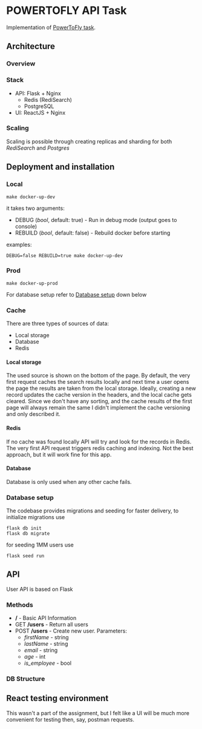 # POWERTOFLY API Task

Implementation of [PowerToFly task](https://gist.github.com/scabbiaza/82e9069cfa71c4d7aa9d9539a794a1db).

## Architecture

### Overview


### Stack
- API: Flask + Nginx
  - Redis (RediSearch)
  - PostgreSQL
- UI: ReactJS + Nginx

### Scaling
Scaling is possible through creating replicas and sharding for both
_RediSearch_ and _Postgres_ 

## Deployment and installation

### Local

```commandline
make docker-up-dev
```

it takes two arguments:

- DEBUG (_bool_, default: true) - Run in debug mode (output goes to console) 
- REBUILD (_bool_, default: false) - Rebuild docker before starting

examples:

```commandline
DEBUG=false REBUILD=true make docker-up-dev
```

### Prod

```commandline
make docker-up-prod
```

For database setup refer to [Database setup](#Database) down below

### Cache

There are three types of sources of data:
- Local storage
- Database
- Redis

#### Local storage

The used source is shown on the bottom of the page. By default, 
the very first request caches the search results locally and next time
a user opens the page the results are taken from the local storage. 
Ideally, creating a new record updates the cache version in the headers,
and the local cache gets cleared. Since we don't have any sorting, and 
the cache results of the first page will always remain the same I didn't implement the cache versioning and only
described it.

#### Redis

If no cache was found locally API will try and look for the records in Redis.
The very first API request triggers redis caching and indexing. Not the best
approach, but it will work fine for this app.

#### Database

Database is only used when any other cache fails.

### Database setup

The codebase provides migrations and seeding for faster delivery,
to initialize migrations use

```commandline
flask db init
flask db migrate
```

for seeding 1MM users use

```commandline
flask seed run 
```

## API

User API is based on Flask

### Methods
- **/** - Basic API Information
- GET **/users** - Return all users
- POST **/users** - Create new user.
  Parameters:
  - _firstName_ - string
  - _lastName_ - string
  - _email_ - string
  - _age_ - int
  - _is_employee_ - bool

### DB Structure


## React testing environment
This wasn't a part of the assignment, but I felt like a UI will be much 
more convenient for testing then, say, postman requests.
